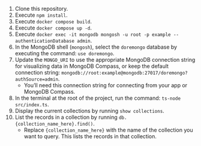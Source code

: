 1. Clone this repository.
2. Execute `npm install`.
3. Execute `docker compose build`.  
4. Execute `docker compose up -d`.
5. Execute `docker exec -it mongodb mongosh -u root -p example --authenticationDatabase admin`.
6. In the MongoDB shell (`mongosh`), select the `doremongo` database by executing the command: `use doremongo`.
7. Update the `MONGO_URI` to use the appropriate MongoDB connection string for visualizing data in MongoDB Compass, or keep the default connection string: `mongodb://root:example@mongodb:27017/doremongo?authSource=admin`.
   - You’ll need this connection string for connecting from your app or MongoDB Compass.
8. In the terminal at the root of the project, run the command: `ts-node src/index.ts`.
9. Display the current collections by running `show collections`.
10. List the records in a collection by running `db.{collection_name_here}.find()`.
    - Replace `{collection_name_here}` with the name of the collection you want to query. This lists the records in that collection.
